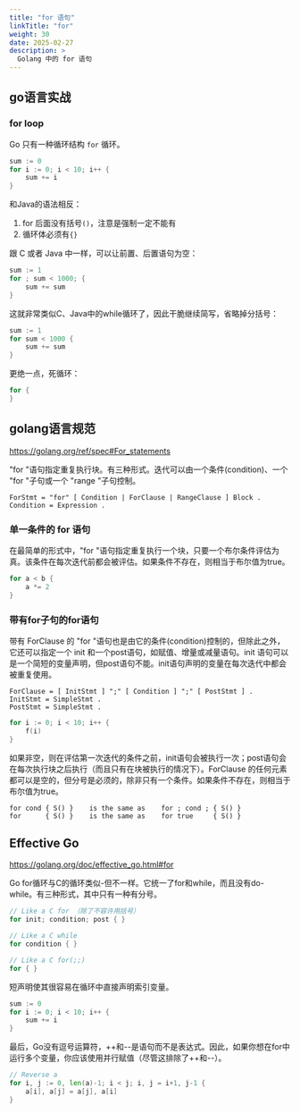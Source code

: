 ```yaml
---
title: "for 语句"
linkTitle: "for"
weight: 30
date: 2025-02-27
description: >
  Golang 中的 for 语句
---
```


## go语言实战

### for loop

Go 只有一种循环结构 `for` 循环。

```go
sum := 0
for i := 0; i < 10; i++ {
    sum += i
}
```

和Java的语法相反：

1. for 后面没有括号`()`，注意是强制一定不能有
2. 循环体必须有`{}`

跟 C 或者 Java 中一样，可以让前置、后置语句为空：

```go
sum := 1
for ; sum < 1000; {
    sum += sum
}
```

这就非常类似C、Java中的while循环了，因此干脆继续简写，省略掉分括号：

```go
sum := 1
for sum < 1000 {
    sum += sum
}
```

更绝一点，死循环：

```go
for {
}
```

## golang语言规范

https://golang.org/ref/spec#For_statements

"for "语句指定重复执行块。有三种形式。迭代可以由一个条件(condition)、一个 "for "子句或一个 "range "子句控制。

```
ForStmt = "for" [ Condition | ForClause | RangeClause ] Block .
Condition = Expression .
```

### 单一条件的 for 语句

在最简单的形式中，"for "语句指定重复执行一个块，只要一个布尔条件评估为真。该条件在每次迭代前都会被评估。如果条件不存在，则相当于布尔值为true。

```go
for a < b {
	a *= 2
}
```

### 带有for子句的for语句

带有 ForClause 的 "for "语句也是由它的条件(condition)控制的，但除此之外，它还可以指定一个 init 和一个post语句，如赋值、增量或减量语句。init 语句可以是一个简短的变量声明，但post语句不能。init语句声明的变量在每次迭代中都会被重复使用。

```
ForClause = [ InitStmt ] ";" [ Condition ] ";" [ PostStmt ] .
InitStmt = SimpleStmt .
PostStmt = SimpleStmt .
```

```go
for i := 0; i < 10; i++ {
	f(i)
}
```

如果非空，则在评估第一次迭代的条件之前，init语句会被执行一次；post语句会在每次执行块之后执行（而且只有在块被执行的情况下）。ForClause 的任何元素都可以是空的，但分号是必须的，除非只有一个条件。如果条件不存在，则相当于布尔值为true。

```
for cond { S() }    is the same as    for ; cond ; { S() }
for      { S() }    is the same as    for true     { S() }
```

## Effective Go

https://golang.org/doc/effective_go.html#for

Go for循环与C的循环类似-但不一样。它统一了for和while，而且没有do-while。有三种形式，其中只有一种有分号。

```go
// Like a C for （除了不容许用括号）
for init; condition; post { }

// Like a C while
for condition { }

// Like a C for(;;)
for { }
```

短声明使其很容易在循环中直接声明索引变量。

```go
sum := 0
for i := 0; i < 10; i++ {
    sum += i
}
```

最后，Go没有逗号运算符，++和--是语句而不是表达式。因此，如果你想在for中运行多个变量，你应该使用并行赋值（尽管这排除了++和--）。

```go
// Reverse a
for i, j := 0, len(a)-1; i < j; i, j = i+1, j-1 {
    a[i], a[j] = a[j], a[i]
}
```

